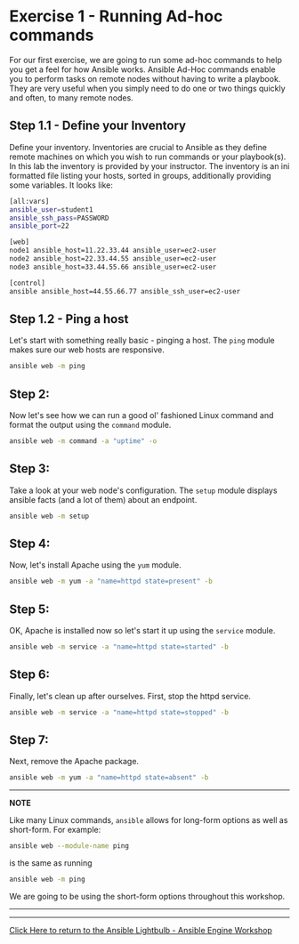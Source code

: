 # Exercise 1 - Running Ad-hoc commands

For our first exercise, we are going to run some ad-hoc commands to help you get a feel for how Ansible works.  Ansible Ad-Hoc commands enable you to perform tasks on remote nodes without having to write a playbook.  They are very useful when you simply need to do one or two things quickly and often, to many remote nodes.

## Step 1.1 - Define your Inventory

Define your inventory.  Inventories are crucial to Ansible as they define remote machines on which you wish to run commands or your playbook(s). In this lab the inventory is provided by your instructor. The inventory is an ini formatted file listing your hosts, sorted in groups, additionally providing some variables. It looks like:

```bash
[all:vars]
ansible_user=student1
ansible_ssh_pass=PASSWORD
ansible_port=22

[web]
node1 ansible_host=11.22.33.44 ansible_user=ec2-user
node2 ansible_host=22.33.44.55 ansible_user=ec2-user
node3 ansible_host=33.44.55.66 ansible_user=ec2-user

[control]
ansible ansible_host=44.55.66.77 ansible_ssh_user=ec2-user
```

## Step 1.2 - Ping a host

Let's start with something really basic - pinging a host.  The `ping` module makes sure our web hosts are responsive.

```bash
ansible web -m ping
```

## Step 2:

Now let's see how we can run a good ol' fashioned Linux command and format the output using the `command` module.

```bash
ansible web -m command -a "uptime" -o
```

## Step 3:

Take a look at your web node's configuration.  The `setup` module displays ansible facts (and a lot of them) about an endpoint.

```bash
ansible web -m setup
```

## Step 4:

Now, let's install Apache using the `yum` module.

```bash
ansible web -m yum -a "name=httpd state=present" -b
```

## Step 5:

OK, Apache is installed now so let's start it up using the `service` module.

```bash
ansible web -m service -a "name=httpd state=started" -b
```

## Step 6:

Finally, let's clean up after ourselves.  First, stop the httpd service.

```bash
ansible web -m service -a "name=httpd state=stopped" -b
```

## Step 7:

Next, remove the Apache package.

```bash
ansible web -m yum -a "name=httpd state=absent" -b
```


---
**NOTE**

Like many Linux commands, `ansible` allows for long-form options as well as short-form.  For example:

```bash
ansible web --module-name ping
```

is the same as running

```bash
ansible web -m ping
```

We are going to be using the short-form options throughout this workshop.

---

 ---
[Click Here to return to the Ansible Lightbulb - Ansible Engine Workshop](../README.md)
